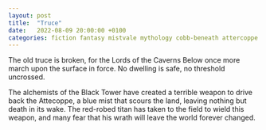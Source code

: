 ```yaml
---
layout: post
title:  "Truce"
date:   2022-08-09 20:00:00 +0100
categories: fiction fantasy mistvale mythology cobb-beneath attercoppe
---
```


The old truce is broken, for the Lords of the Caverns Below once more march upon the surface in force. No dwelling is safe, no threshold uncrossed.

The alchemists of the Black Tower have created a terrible weapon to drive back the Attecoppe, a blue mist that scours the land, leaving nothing but death in its wake. The red-robed titan has taken to the field to wield this weapon, and many fear that his wrath will leave the world forever changed.
